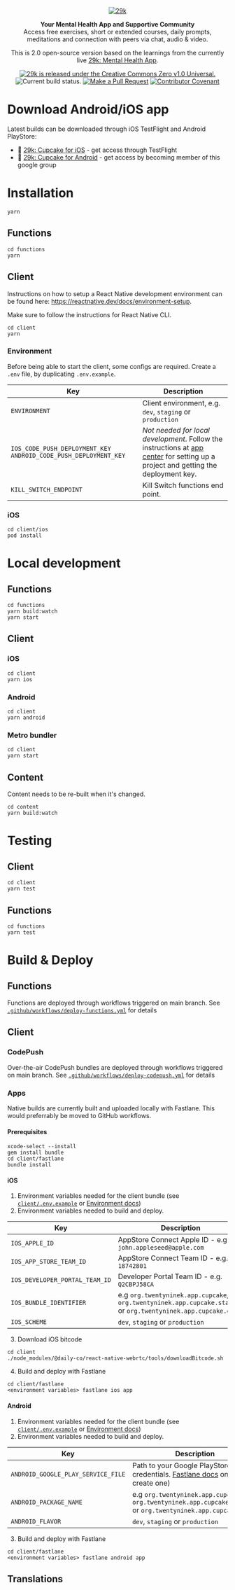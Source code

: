 <div align="center">

[![29k](https://user-images.githubusercontent.com/474066/174894987-58605dd7-86b8-4455-9c86-f17346f4e213.png)](https://29k.org)

</div>

<p align="center">
  <strong>Your Mental Health App and Supportive Community</strong></br>
  Access free exercises, short or extended courses, daily prompts, meditations and connection with peers via chat, audio & video.
</p>

<p align="center">
  This is 2.0 open-source version based on the learnings from the currently live <a href="https://app.29k.org/download">29k: Mental Health App</a>.
</p>

<p align="center">
  <a href="https://github.com/29ki/29k/blob/HEAD/LICENSE">
    <img src="https://img.shields.io/github/license/29ki/29k" alt="29k is released under the Creative Commons Zero v1.0 Universal." />
  </a>
  <img src="https://github.com/29ki/29k/actions/workflows/test.yml/badge.svg" alt="Current build status." />
  <a href="http://makeapullrequest.com"><img src="https://img.shields.io/badge/PRs-welcome-brightgreen.svg" alt="Make a Pull Request"></a>
  <a href="code_of_conduct.md"><img src="https://img.shields.io/badge/Contributor%20Covenant-2.1-4baaaa.svg" alt="Contributor Covenant"></a>
</p>

# Download Android/iOS app

Latest builds can be downloaded through iOS TestFlight and Android PlayStore:

- 🍎 [29k: Cupcake for iOS](https://testflight.apple.com/join/0VdruQ6z) - get access through TestFlight
- 🤖 [29k: Cupcake for Android](https://groups.google.com/u/1/a/29k.org/g/android-beta-test) - get access by becoming member of this google group

# Installation

```
yarn
```

## Functions

```
cd functions
yarn
```

## Client

Instructions on how to setup a React Native development environment can be found here: https://reactnative.dev/docs/environment-setup.

Make sure to follow the instructions for React Native CLI.

```
cd client
yarn
```

### Environment

Before being able to start the client, some configs are required.
Create a `.env` file, by duplicating `.env.example`.

| Key                                                               | Description                                                                                                                                                                                                                                                                           |
| ----------------------------------------------------------------- | ------------------------------------------------------------------------------------------------------------------------------------------------------------------------------------------------------------------------------------------------------------------------------------- |
| `ENVIRONMENT`                                                     | Client environment, e.g. `dev`, `staging` or `production`                                                                                                                                                                                                                             |
| `IOS_CODE_PUSH_DEPLOYMENT_KEY` `ANDROID_CODE_PUSH_DEPLOYMENT_KEY` | _Not needed for local development_. Follow the instructions at [app center](https://docs.microsoft.com/en-us/appcenter/sdk/getting-started/react-native#2-create-your-app-in-the-app-center-portal-to-obtain-the-app-secret) for setting up a project and getting the deployment key. |
| `KILL_SWITCH_ENDPOINT`                                            | Kill Switch functions end point.                                                                                                                                                                                                                                                      |

### iOS

```
cd client/ios
pod install
```

# Local development

## Functions

```
cd functions
yarn build:watch
yarn start
```

## Client

### iOS

```
cd client
yarn ios
```

### Android

```
cd client
yarn android
```

### Metro bundler

```
cd client
yarn start
```

## Content

Content needs to be re-built when it's changed.

```
cd content
yarn build:watch
```

# Testing

## Client

```
cd client
yarn test
```

## Functions

```
cd functions
yarn test
```

# Build & Deploy

## Functions

Functions are deployed through workflows triggered on main branch. See [`.github/workflows/deploy-functions.yml`](https://github.com/29ki/29k/blob/main/.github/workflows/deploy-functions.yml) for details

## Client

### CodePush

Over-the-air CodePush bundles are deployed through workflows triggered on main branch. See [`.github/workflows/deploy-codepush.yml`](https://github.com/29ki/29k/blob/main/.github/workflows/deploy-codepush.yml) for details

### Apps

Native builds are currently built and uploaded locally with Fastlane. This would preferrably be moved to GitHub workflows.

#### Prerequisites

```
xcode-select --install
gem install bundle
cd client/fastlane
bundle install
```

#### iOS

1. Environment variables needed for the client bundle (see [`client/.env.example`](https://github.com/29ki/29k/blob/main/client/.env.example) or [Environment docs](https://github.com/29ki/29k#environment))
2. Environment variables needed to build and deploy.

| Key                            | Description                                                                                                   |
| ------------------------------ | ------------------------------------------------------------------------------------------------------------- |
| `IOS_APPLE_ID`                 | AppStore Connect Apple ID - e.g. `john.appleseed@apple.com`                                                   |
| `IOS_APP_STORE_TEAM_ID`        | AppStore Connect Team ID - e.g. `18742801`                                                                    |
| `IOS_DEVELOPER_PORTAL_TEAM_ID` | Developer Portal Team ID - e.g. `Q2CBPJ58CA`                                                                  |
| `IOS_BUNDLE_IDENTIFIER`        | e.g `org.twentyninek.app.cupcake`, `org.twentyninek.app.cupcake.staging` or `org.twentyninek.app.cupcake.dev` |
| `IOS_SCHEME`                   | `dev`, `staging` or `production`                                                                              |

3. Download iOS bitcode

```
cd client
./node_modules/@daily-co/react-native-webrtc/tools/downloadBitcode.sh
```

4. Build and deploy with Fastlane

```
cd client/fastlane
<environment variables> fastlane ios app
```

#### Android

1. Environment variables needed for the client bundle (see [`client/.env.example`](https://github.com/29ki/29k/blob/main/client/.env.example) or [Environment docs](https://github.com/29ki/29k#environment))
2. Environment variables needed to build and deploy.

| Key                                | Description                                                                                                                                                                  |
| ---------------------------------- | ---------------------------------------------------------------------------------------------------------------------------------------------------------------------------- |
| `ANDROID_GOOGLE_PLAY_SERVICE_FILE` | Path to your Google PlayStore credentials. [Fastlane docs](https://docs.fastlane.tools/getting-started/android/setup/#collect-your-google-credentials) on how to create one) |
| `ANDROID_PACKAGE_NAME`             | e.g `org.twentyninek.app.cupcake`, `org.twentyninek.app.cupcake.staging` or `org.twentyninek.app.cupcake.dev`                                                                |
| `ANDROID_FLAVOR`                   | `dev`, `staging` or `production`                                                                                                                                             |

3. Build and deploy with Fastlane

```
cd client/fastlane
<environment variables> fastlane android app
```

## Translations
